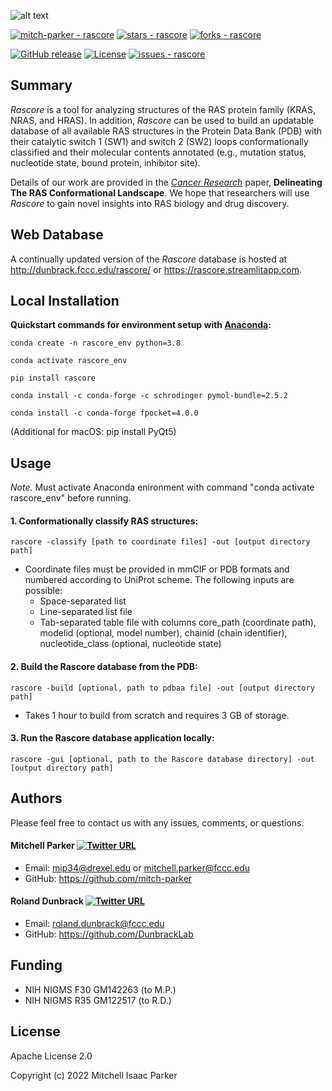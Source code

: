 ![alt text](https://github.com/mitch-parker/rascore/blob/main/src/rascore/util/data/rascore_logo.png)

<a href="https://github.com/mitch-parker/rascore" title="Go to GitHub repo"><img src="https://img.shields.io/static/v1?label=mitch-parker&message=rascore&color=e78ac3&logo=github" alt="mitch-parker - rascore"></a>
<a href="https://github.com/mitch-parker/rascore"><img src="https://img.shields.io/github/stars/mitch-parker/rascore?style=social" alt="stars - rascore"></a>
<a href="https://github.com/mitch-parker/rascore"><img src="https://img.shields.io/github/forks/mitch-parker/rascore?style=social" alt="forks - rascore"></a>

</div>

<a href="https://github.com/mitch-parker/rascore/releases/"><img src="https://img.shields.io/github/release/mitch-parker/rascore?include_prereleases=&sort=semver&color=e78ac3" alt="GitHub release"></a>
<a href="#license"><img src="https://img.shields.io/badge/License-Apache_2.0-e78ac3" alt="License"></a>
<a href="https://github.com/mitch-parker/rascore/issues"><img src="https://img.shields.io/github/issues/mitch-parker/rascore" alt="issues - rascore"></a>

## Summary

*Rascore* is a tool for analyzing structures of the RAS protein family (KRAS, NRAS, and HRAS). In addition, *Rascore* can be used to build an updatable database of all available RAS structures in the Protein Data Bank (PDB) with their catalytic switch 1 (SW1) and switch 2 (SW2) loops conformationally classified and their 
molecular contents annotated (e.g., mutation status, nucleotide state, bound protein, inhibitor site). 

Details of our work are provided in the [*Cancer Research*](https://aacrjournals.org/cancerres/article/doi/10.1158/0008-5472.CAN-22-0804/696349/Delineating-The-RAS-Conformational-LandscapeThe) paper, **Delineating The RAS Conformational Landscape**. We hope that researchers will use *Rascore* to gain novel insights into RAS biology and drug discovery. 

## Web Database

A continually updated version of the *Rascore* database is hosted at http://dunbrack.fccc.edu/rascore/ or https://rascore.streamlitapp.com.

## Local Installation

**Quickstart commands for environment setup with [Anaconda](https://www.anaconda.com/products/individual):**

```conda create -n rascore_env python=3.8```

```conda activate rascore_env```

```pip install rascore```

```conda install -c conda-forge -c schrodinger pymol-bundle=2.5.2```

```conda install -c conda-forge fpocket=4.0.0```

(Additional for macOS: pip install PyQt5)

## Usage

*Note.* Must activate Anaconda enironment with command "conda activate rascore_env" before running.

#### 1. Conformationally classify RAS structures:

```rascore -classify [path to coordinate files] -out [output directory path]```

- Coordinate files must be provided in mmCIF or PDB formats and numbered according to UniProt scheme. The following inputs are possible: 
    - Space-separated list
    - Line-separated list file
    - Tab-separated table file with columns core_path (coordinate path), modelid (optional, model number), chainid (chain identifier), nucleotide_class (optional, nucleotide state)

#### 2. Build the Rascore database from the PDB:

```rascore -build [optional, path to pdbaa file] -out [output directory path]```

- Takes 1 hour to build from scratch and requires 3 GB of storage.

#### 3. Run the Rascore database application locally:

```rascore -gui [optional, path to the Rascore database directory] -out [output directory path]```

## Authors

Please feel free to contact us with any issues, comments, or questions.

#### Mitchell Parker [![Twitter URL](https://img.shields.io/twitter/url/https/twitter.com/bukotsunikki.svg?style=social&label=Follow%20%40Mitch_P)](https://twitter.com/Mitch_P)

- Email: <mip34@drexel.edu> or <mitchell.parker@fccc.edu>
- GitHub: https://github.com/mitch-parker

#### Roland Dunbrack [![Twitter URL](https://img.shields.io/twitter/url/https/twitter.com/bukotsunikki.svg?style=social&label=Follow%20%40RolandDunbrack)](https://twitter.com/RolandDunbrack)

- Email: <roland.dunbrack@fccc.edu>
- GitHub: https://github.com/DunbrackLab

## Funding

- NIH NIGMS F30 GM142263 (to M.P.)
- NIH NIGMS R35 GM122517 (to R.D.)

## License
Apache License 2.0


Copyright (c) 2022 Mitchell Isaac Parker